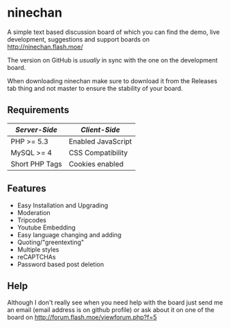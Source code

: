 ninechan
========

A simple text based discussion board of which you can find the demo, live development, suggestions and support boards on http://ninechan.flash.moe/

The version on GitHub is _usually_ in sync with the one on the development board.

When downloading ninechan make sure to download it from the Releases tab thing and not master to ensure the stability of your board.

Requirements
------------

| *Server-Side*          | *Client-Side*                | 
| ---------------------- | ---------------------------- |
| PHP >= 5.3             | Enabled JavaScript           |
| MySQL >= 4             | CSS Compatibility            |
| Short PHP Tags         | Cookies enabled              |

Features
--------
- Easy Installation and Upgrading
- Moderation
- Tripcodes
- Youtube Embedding
- Easy language changing and adding
- Quoting/"greentexting"
- Multiple styles
- reCAPTCHAs
- Password based post deletion

Help
----
Although I don't really see when you need help with the board just send me an email (email address is on github profile) or ask about it on one of the board on http://forum.flash.moe/viewforum.php?f=5

